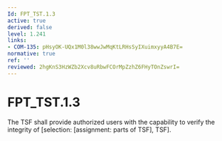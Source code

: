 ```yaml
---
Id: FPT_TST.1.3
active: true
derived: false
level: 1.241
links:
- COM-135: pHsyOK-UQx1M0l38wwJwMqKtLRHsSyIXuimxyyA4B7E=
normative: true
ref: ''
reviewed: 2hgKnS3HzWZb2Xcv8uRbwFCOrMpZzhZ6FHyTOnZswrI=
---
```


# FPT_TST.1.3

The TSF shall provide authorized users with the capability to verify the integrity of [selection: [assignment: parts of TSF], TSF].